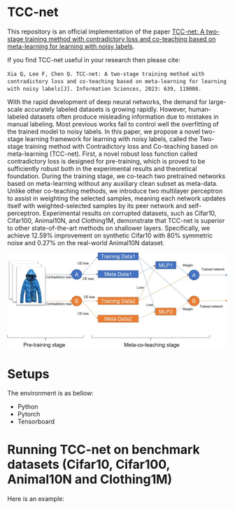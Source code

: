 # TCC-net
This repository is an official implementation of the paper [TCC-net: A two-stage training method with contradictory loss and co-teaching based on meta-learning for learning with noisy labels](https://www.sciencedirect.com/science/article/pii/S0020025523005935?utm_campaign=STMJ_AUTH_SERV_PUBLISHED&utm_medium=email&utm_acid=268358976&SIS_ID=&dgcid=STMJ_AUTH_SERV_PUBLISHED&CMX_ID=&utm_in=DM365873&utm_source=AC_).

If you find TCC-net useful in your research then please cite:

`Xia Q, Lee F, Chen Q. TCC-net: A two-stage training method with contradictory loss and co-teaching based on meta-learning for learning with noisy labels[J]. Information Sciences, 2023: 639, 119008.`

With the rapid development of deep neural networks, the demand for large-scale accurately labeled datasets is growing rapidly. However, human-labeled datasets often produce misleading information due to mistakes in manual labeling. Most previous works fail to control well the overfitting of the trained model to noisy labels. In this paper, we propose a novel two-stage learning framework for learning with noisy labels, called the Two-stage training method with Contradictory loss and Co-teaching based on meta-learning (TCC-net). First, a novel robust loss function called contradictory loss is designed for pre-training, which is proved to be sufficiently robust both in the experimental results and theoretical foundation. During the training stage, we co-teach two pretrained networks based on meta-learning without any auxiliary clean subset as meta-data. Unlike other co-teaching methods, we introduce two multilayer perceptron to assist in weighting the selected samples, meaning each network updates itself with weighted-selected samples by its peer network and self-perceptron. Experimental results on corrupted datasets, such as Cifar10, Cifar100, Animal10N, and Clothing1M, demonstrate that TCC-net is superior to other state-of-the-art methods on shallower layers. Specifically, we achieve 12.59% improvement on synthetic Cifar10 with 80% symmetric noise and 0.27% on the real-world Animal10N dataset.

<div align=center>
<img src="https://github.com/QiangqiangXia/TCC-net/blob/main/TCC-net.png"> <width="500" height="300">
</div>

# Setups

The environment is as bellow:

* Python
* Pytorch
* Tensorboard

# Running TCC-net on benchmark datasets (Cifar10, Cifar100, Animal10N and Clothing1M)

Here is an example:

